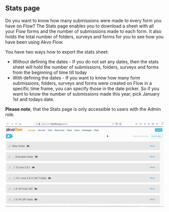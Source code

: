 ## Stats page
Do you want to know how many submissions were made to every form you have on Flow? The Stats page enables you to download a sheet with all your Flow forms and the number of submissions made to each form. It also holds the total number of folders, surveys and forms for you to see how you have been using Akvo Flow. 

You have two ways how to export the stats sheet: 

- Without defining the dates - If you do not set any dates, then the stats sheet will hold the number of submissions, folders, surveys and forms from the beginning of time till today
- With defining the dates - If you want to know how many form submissions, folders, surveys and forms were created on Flow in a specific time frame, you can specify those in the date picker. So if you want to know the number of submissions made this year, pick January 1st and todays date. 

**Please note**, that the Stats page is only accessible to users with the Admin role. 

![Stats page](media/tab_stats.gif)
